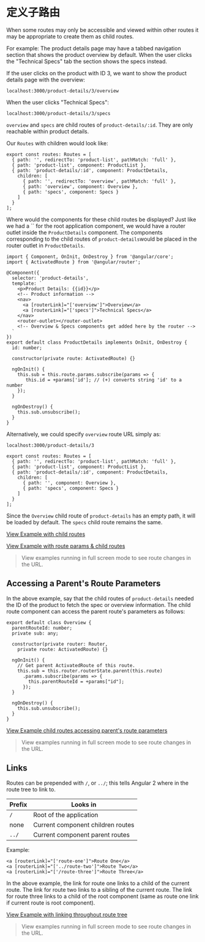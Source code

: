 # 定义子路由

When some routes may only be accessible and viewed within other routes it may be appropriate to create them as child routes.

For example: The product details page may have a tabbed navigation section that shows the product overview by default. When the user clicks the "Technical Specs" tab the section shows the specs instead.

If the user clicks on the product with ID 3, we want to show the product details page with the overview:

`localhost:3000/product-details/3/overview`

When the user clicks "Technical Specs":

`localhost:3000/product-details/3/specs`

`overview` and `specs` are child routes of `product-details/:id`. They are only reachable within product details.

Our `Routes` with children would look like:

```
export const routes: Routes = [
  { path: '', redirectTo: 'product-list', pathMatch: 'full' },
  { path: 'product-list', component: ProductList },
  { path: 'product-details/:id', component: ProductDetails,
    children: [
      { path: '', redirectTo: 'overview', pathMatch: 'full' },
      { path: 'overview', component: Overview },
      { path: 'specs', component: Specs }
    ]
  }
];

```

Where would the components for these child routes be displayed? Just like we had a `` for the root application component, we would have a router outlet inside the `ProductDetails` component. The components corresponding to the child routes of `product-details`would be placed in the router outlet in `ProductDetails`.

```
import { Component, OnInit, OnDestroy } from '@angular/core';
import { ActivatedRoute } from '@angular/router';

@Component({
  selector: 'product-details',
  template: `
    <p>Product Details: {{id}}</p>
    <!-- Product information -->
    <nav>
      <a [routerLink]="['overview']">Overview</a>
      <a [routerLink]="['specs']">Technical Specs</a>
    </nav>
    <router-outlet></router-outlet>
    <!-- Overview & Specs components get added here by the router -->
  `
})
export default class ProductDetails implements OnInit, OnDestroy {
  id: number;

  constructor(private route: ActivatedRoute) {}

  ngOnInit() {
    this.sub = this.route.params.subscribe(params => {
       this.id = +params['id']; // (+) converts string 'id' to a number
    });
  }

  ngOnDestroy() {
    this.sub.unsubscribe();
  }
}

```

Alternatively, we could specify `overview` route URL simply as:

`localhost:3000/product-details/3`

```
export const routes: Routes = [
  { path: '', redirectTo: 'product-list', pathMatch: 'full' },
  { path: 'product-list', component: ProductList },
  { path: 'product-details/:id', component: ProductDetails,
    children: [
      { path: '', component: Overview },
      { path: 'specs', component: Specs }
    ]
  }
];

```

Since the `Overview` child route of `product-details` has an empty path, it will be loaded by default. The `specs` child route remains the same.

[View Example with child routes](https://plnkr.co/edit/UpHEteaI4Bypaf0AkD4B?p=preview)

[View Example with route params & child routes](https://plnkr.co/edit/7SGuVQpkcTvj1CFct8rx?p=preview)

> View examples running in full screen mode to see route changes in the URL.

## Accessing a Parent's Route Parameters

In the above example, say that the child routes of `product-details` needed the ID of the product to fetch the spec or overview information. The child route component can access the parent route's parameters as follows:

```
export default class Overview {
  parentRouteId: number;
  private sub: any;

  constructor(private router: Router,
    private route: ActivatedRoute) {}

  ngOnInit() {
    // Get parent ActivatedRoute of this route.
    this.sub = this.router.routerState.parent(this.route)
      .params.subscribe(params => {
        this.parentRouteId = +params["id"];
      });
  }

  ngOnDestroy() {
    this.sub.unsubscribe();
  }
}

```

[View Example child routes accessing parent's route parameters](https://plnkr.co/edit/b0Knfv929tfRdsqpXHgP?p=preview)

> View examples running in full screen mode to see route changes in the URL.

## Links

Routes can be prepended with `/`, or `../`; this tells Angular 2 where in the route tree to link to.

| Prefix | Looks in                          |
| ------ | --------------------------------- |
| `/`    | Root of the application           |
| none   | Current component children routes |
| `../`  | Current component parent routes   |

Example:

```
<a [routerLink]="['route-one']">Route One</a>
<a [routerLink]="['../route-two']">Route Two</a>
<a [routerLink]="['/route-three']">Route Three</a>

```

In the above example, the link for route one links to a child of the current route. The link for route two links to a sibling of the current route. The link for route three links to a child of the root component (same as route one link if current route is root component).

[View Example with linking throughout route tree](https://plnkr.co/edit/HX9LFuysyKmxAngv1nN3?p=preview)

> View examples running in full screen mode to see route changes in the URL.